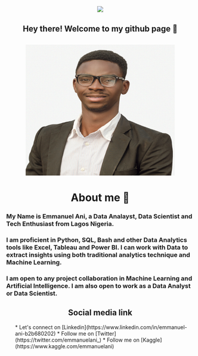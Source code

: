 <div id="header" align="center">
  <img src="https://media.giphy.com/media/M9gbBd9nbDrOTu1Mqx/giphy.gif" width="100"/>
</div>

<div align='center'>
  <h2> Hey there! Welcome to my github page 🙂 <h2/>
</div>

<div align="center">
  <img src="IMG_5672.JPG" width="400" height="350"/>
</div>

<div align='center'>
  <h1> About me 🙂 </h1>
 </div>

<h3> My Name is Emmanuel Ani, a Data Analayst, Data Scientist and Tech Enthusiast from Lagos Nigeria. </h3>

<h3> I am proficient in Python, SQL, Bash and other Data Analytics tools like Excel, Tableau and Power BI. I can work with Data to extract insights using both traditional analytics technique and Machine Learning. </h3>

<h3> I am open to any project collaboration in Machine Learning and Artificial Intelligence. I am also open to work as a Data Analyst or Data Scientist. </h3>

<div align='center'>
  <h2> Social media link </h2>
</div>
  <ul>
* Let's connect on [Linkedin](https://www.linkedin.com/in/emmanuel-ani-b2b680202)
* Follow me on [Twitter](https://twitter.com/emmanuelani_)
* Follow me on [Kaggle](https://www.kaggle.com/emmanuelani) 


